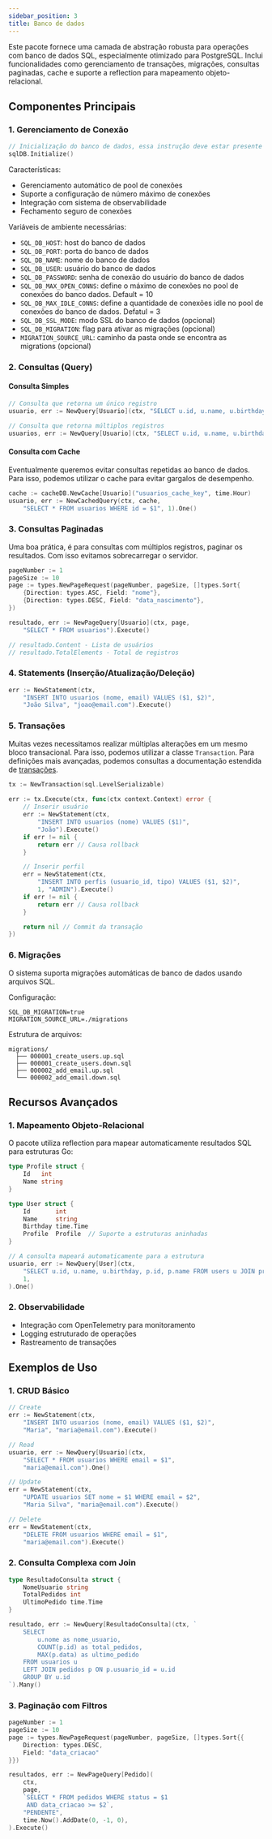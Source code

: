 ```yaml
---
sidebar_position: 3
title: Banco de dados
---
```


Este pacote fornece uma camada de abstração robusta para operações com banco de dados SQL, especialmente otimizado para PostgreSQL. Inclui funcionalidades como gerenciamento de transações, migrações, consultas paginadas, cache e suporte a reflection para mapeamento objeto-relacional.

## Componentes Principais

### 1. Gerenciamento de Conexão

``` go
// Inicialização do banco de dados, essa instrução deve estar presente no arquivo main.go
sqlDB.Initialize()
```

Características:
- Gerenciamento automático de pool de conexões
- Suporte a configuração de número máximo de conexões
- Integração com sistema de observabilidade
- Fechamento seguro de conexões

Variáveis de ambiente necessárias:
- `SQL_DB_HOST`: host do banco de dados
- `SQL_DB_PORT`: porta do banco de dados
- `SQL_DB_NAME`: nome do banco de dados
- `SQL_DB_USER`: usuário do banco de dados
- `SQL_DB_PASSWORD`: senha de conexão do usuário do banco de dados
- `SQL_DB_MAX_OPEN_CONNS`: define o máximo de conexões no pool de conexões do banco dados. Default = 10
- `SQL_DB_MAX_IDLE_CONNS`: define a quantidade de conexões idle no pool de conexões do banco de dados. Defatul = 3
- `SQL_DB_SSL_MODE`: modo SSL do banco de dados (opcional)
- `SQL_DB_MIGRATION`: flag para ativar as migrações (opcional)
- `MIGRATION_SOURCE_URL`: caminho da pasta onde se encontra as migrations (opcional)

### 2. Consultas (Query)

#### Consulta Simples

``` go showLineNumbers
// Consulta que retorna um único registro
usuario, err := NewQuery[Usuario](ctx, "SELECT u.id, u.name, u.birthday FROM users u WHERE u.id = $1", 1).One()

// Consulta que retorna múltiplos registros
usuarios, err := NewQuery[Usuario](ctx, "SELECT u.id, u.name, u.birthday FROM users u JOIN profiles p ON u.profile_id = p.id WHERE p.profile = 'ADMIN'").Many()
```

#### Consulta com Cache

Eventualmente queremos evitar consultas repetidas ao banco de dados. Para isso, podemos utilizar o cache para evitar gargalos de desempenho.

``` go showLineNumbers
cache := cacheDB.NewCache[Usuario]("usuarios_cache_key", time.Hour)
usuario, err := NewCachedQuery(ctx, cache, 
    "SELECT * FROM usuarios WHERE id = $1", 1).One()
```

### 3. Consultas Paginadas

Uma boa prática, é para consultas com múltiplos registros, paginar os resultados. Com isso evitamos sobrecarregar o servidor.

``` go showLineNumbers
pageNumber := 1
pageSize := 10
page := types.NewPageRequest(pageNumber, pageSize, []types.Sort{
    {Direction: types.ASC, Field: "nome"},
    {Direction: types.DESC, Field: "data_nascimento"},
})

resultado, err := NewPageQuery[Usuario](ctx, page, 
    "SELECT * FROM usuarios").Execute()

// resultado.Content - Lista de usuários
// resultado.TotalElements - Total de registros
```

### 4. Statements (Inserção/Atualização/Deleção)

``` go showLineNumbers
err := NewStatement(ctx, 
    "INSERT INTO usuarios (nome, email) VALUES ($1, $2)",
    "João Silva", "joao@email.com").Execute()
```

### 5. Transações

Muitas vezes necessitamos realizar múltiplas alterações em um mesmo bloco transacional. Para isso, podemos utilizar a classe `Transaction`.
Para definições mais avançadas, podemos consultas a documentação estendida de [transações](./transactions.md).

``` go showLineNumbers
tx := NewTransaction(sql.LevelSerializable)
 
err := tx.Execute(ctx, func(ctx context.Context) error {
    // Inserir usuário
    err := NewStatement(ctx, 
        "INSERT INTO usuarios (nome) VALUES ($1)", 
        "João").Execute()
    if err != nil {
        return err // Causa rollback
    }

    // Inserir perfil
    err = NewStatement(ctx, 
        "INSERT INTO perfis (usuario_id, tipo) VALUES ($1, $2)",
        1, "ADMIN").Execute()
    if err != nil {
        return err // Causa rollback
    }

    return nil // Commit da transação
})
```

### 6. Migrações

O sistema suporta migrações automáticas de banco de dados usando arquivos SQL.

Configuração:
``` env showLineNumbers
SQL_DB_MIGRATION=true
MIGRATION_SOURCE_URL=./migrations
```

Estrutura de arquivos:
``` 
migrations/
  ├── 000001_create_users.up.sql
  ├── 000001_create_users.down.sql
  ├── 000002_add_email.up.sql
  └── 000002_add_email.down.sql
```

## Recursos Avançados

### 1. Mapeamento Objeto-Relacional

O pacote utiliza reflection para mapear automaticamente resultados SQL para estruturas Go:

``` go showLineNumbers
type Profile struct {
    Id   int
    Name string
}

type User struct {
    Id       int
    Name     string
    Birthday time.Time
    Profile  Profile  // Suporte a estruturas aninhadas
}

// A consulta mapeará automaticamente para a estrutura
usuario, err := NewQuery[User](ctx, 
    "SELECT u.id, u.name, u.birthday, p.id, p.name FROM users u JOIN profiles p ON u.profile_id = p.id WHERE u.id = $1",
    1,
).One()
```

### 2. Observabilidade
- Integração com OpenTelemetry para monitoramento
- Logging estruturado de operações
- Rastreamento de transações

## Exemplos de Uso

### 1. CRUD Básico

``` go showLineNumbers
// Create
err := NewStatement(ctx, 
    "INSERT INTO usuarios (nome, email) VALUES ($1, $2)",
    "Maria", "maria@email.com").Execute()

// Read
usuario, err := NewQuery[Usuario](ctx, 
    "SELECT * FROM usuarios WHERE email = $1",
    "maria@email.com").One()

// Update
err = NewStatement(ctx, 
    "UPDATE usuarios SET nome = $1 WHERE email = $2",
    "Maria Silva", "maria@email.com").Execute()

// Delete
err = NewStatement(ctx, 
    "DELETE FROM usuarios WHERE email = $1",
    "maria@email.com").Execute()
```

### 2. Consulta Complexa com Join

``` go showLineNumbers
type ResultadoConsulta struct {
    NomeUsuario string
    TotalPedidos int
    UltimoPedido time.Time
}

resultado, err := NewQuery[ResultadoConsulta](ctx, `
    SELECT 
        u.nome as nome_usuario,
        COUNT(p.id) as total_pedidos,
        MAX(p.data) as ultimo_pedido
    FROM usuarios u
    LEFT JOIN pedidos p ON p.usuario_id = u.id
    GROUP BY u.id
`).Many()
```

### 3. Paginação com Filtros

``` go showLineNUmbers
pageNumber := 1
pageSize := 10
page := types.NewPageRequest(pageNumber, pageSize, []types.Sort{{
    Direction: types.DESC,
    Field: "data_criacao"
}})

resultados, err := NewPageQuery[Pedido](
    ctx,
    page,
    `SELECT * FROM pedidos WHERE status = $1 
     AND data_criacao >= $2`,
    "PENDENTE",
    time.Now().AddDate(0, -1, 0),
).Execute()
```
